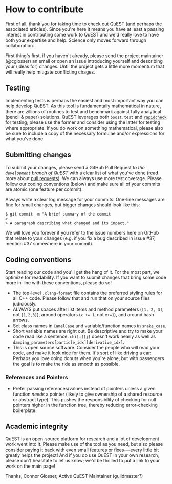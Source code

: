 # How to contribute

First of all, thank you for taking time to check out QuEST (and perhaps the associated articles). Since you're here it means you have at least a passing interest in contributing some work to QuEST and we'd really love to have both your expertise and help. Science only moves forward through collaboration. 

First thing's first, if you haven't already, please send the project maintainer (@cglosser) an email or open an issue introducing yourself and describing your (ideas for) changes. Until the project gets a little more momentum that will really help mitigate conflicting chages.

## Testing

Implementing tests is perhaps the easiest and most important way you can help develop QuEST. As this tool is fundamentally mathematical in nature, there are zillions of routines to test and benchmark against fully analytical (pencil & paper) solutions. QuEST leverages both `boost.test` and [`rapidcheck`](https://github.com/emil-e/rapidcheck) for testing; please use the former and consider using the latter for testing where appropriate. If you do work on something mathematical, please also be sure to include a copy of the necessary formulae and/or expressions for what you've done.

## Submitting changes

To submit your changes, please send a GitHub Pull Request _to the `development` branch of QuEST_ with a clear list of what you've done (read more about [pull requests](http://help.github.com/pull-requests/)). We can always use more test coverage. Please follow our coding conventions (below) and make sure all of your commits are atomic (one feature per commit).

Always write a clear log message for your commits. One-line messages are fine for small changes, but bigger changes should look like this:

    $ git commit -m "A brief summary of the commit
    > 
    > A paragraph describing what changed and its impact."

We will love you forever if you refer to the issue numbers here on GitHub that relate to your changes (e.g. if you fix a bug described in issue #37, mention #37 somewhere in your commit).

## Coding conventions

Start reading our code and you'll get the hang of it. For the most part, we optimize for readability. If you want to submit changes that bring some code more in-line with these conventions, please do so!

  * The top-level `.clang-format` file contains the preferred styling rules for all C++ code. Please follow that and run that on your source files judiciously. 
  * ALWAYS put spaces after list items and method parameters (`[1, 2, 3]`, not `[1,2,3]`), around operators (`x += 1`, not `x+=1`), and around hash arrows.
  * Set class names in `CamelCase` and variable/function names in `snake_case`.
  * Short variable names are right out. Be descriptive and try to make your code read like a sentence. `chi[i][j]` doesn't work nearly as well as `damping_parameters[particle_idx][derivative_idx]`.
  * This is open source software. Consider the people who will read your code, and make it look nice for them. It's sort of like driving a car: Perhaps you love doing donuts when you're alone, but with passengers the goal is to make the ride as smooth as possible.
  
### References and Pointers

   * Prefer passing references/values instead of pointers unless a given function _needs_ a pointer (likely to give ownership of a shared resource or abstract type). This pushes the responsibility of checking for null pointers higher in the function tree, thereby reducing error-checking boilerplate.

## Academic integrity

QuEST is an open-source platform for research and a lot of development work went into it. Please make use of the tool as you need, but also please consider paying it back with even small features or fixes---every little bit greatly helps the project! And if you do use QuEST in your own research, please don't heasitate to let us know; we'd be thrilled to put a link to your work on the main page!

Thanks,
Connor Glosser, Active QuEST Maintainer (guildmaster?)
